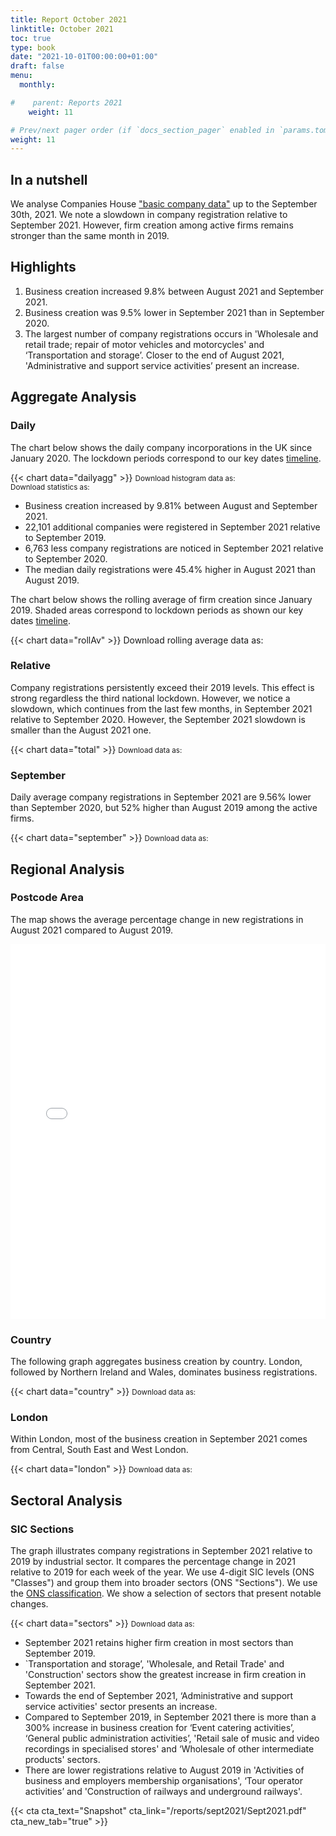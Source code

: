 ```yaml
---
title: Report October 2021
linktitle: October 2021
toc: true
type: book
date: "2021-10-01T00:00:00+01:00"
draft: false
menu:
  monthly:

#    parent: Reports 2021
    weight: 11

# Prev/next pager order (if `docs_section_pager` enabled in `params.toml`)
weight: 11
---
```


## In a nutshell

We analyse Companies House ["basic company data"](http://download.companieshouse.gov.uk/en_output.html) up to the September 30th, 2021. We note a slowdown in company registration relative to September 2021. However, firm creation among active firms remains stronger than the same month in 2019.

## <i class="far fa-lightbulb"></i>  <span class="ml-1">Highlights</span>
1. Business creation increased 9.8% between August 2021 and September 2021.
2. Business creation was 9.5% lower in September 2021 than in September 2020.
3. The largest number of company registrations occurs in 'Wholesale and retail trade; repair of motor vehicles and motorcycles' and ‘Transportation and storage’. Closer to the end of August 2021, 'Administrative and support service activities’ present an increase. 


## <i class="fas fa-bullseye"></i> <span class="ml-1">Aggregate Analysis</span>
### Daily 
The chart below shows the daily company incorporations in the UK since January 2020. The lockdown periods correspond to our key dates [timeline](https://uk-firm-dynamics.netlify.app/reports/#timeline). 

{{< chart data="dailyagg" >}}
<small>Download histogram data as: <a href="data/01histogram.csv" download="01histogram.csv"><i class="fas fa-file-csv"></i></a>
  <br>
Download statistics as: <a href="data/02statsLockdown.xlsx" download="02statistics.xlsx"><i class="fas fa-file-excel"></i></a></small>

- Business creation increased by 9.81% between August and September 2021. 
- 22,101 additional companies were registered in September 2021 relative to September 2019. 
- 6,763 less company registrations are noticed in September 2021 relative to September 2020.
- The median daily registrations were 45.4% higher in August 2021 than August 2019. 

The chart below shows the rolling average of firm creation since January 2019. Shaded areas correspond to lockdown periods as shown our key dates [timeline](https://uk-firm-dynamics.netlify.app/reports/#timeline).

{{< chart data="rollAv" >}}
Download rolling average data as: <a href="data/08rollingAverage.csv" download="08rollingAverage.csv"><i class="fas fa-file-excel"></i></a></small>



### Relative  

Company registrations persistently exceed their 2019 levels. This effect is strong regardless the third national lockdown. However, we notice a slowdown, which continues from the last few months, in September 2021 relative to September 2020. However, the September 2021 slowdown is smaller than the August 2021 one.

{{< chart data="total" >}}
<small>Download data as: <a href="data/04ratio.csv" download="03ratio.csv"><i class="fas fa-file-csv"></i></a></small>

### September
Daily average company registrations in September 2021 are 9.56% lower than September 2020, but 52% higher than August 2019 among the active firms.

{{< chart data="september" >}}
<small>Download data as: <a href="data/03statsSeptember.csv" download="04may.csv"><i class="fas fa-file-csv"></i></a></small>

## <i class="fas fa-map-marker-alt"></i>  <span class="ml-1">Regional Analysis</span>

### Postcode Area
The map shows the average percentage change in new registrations in August 2021 compared to August 2019.  

<iframe src="mapOct2021Av.html" style="height:600px;width:100%;border:none;overflow:hidden;"></iframe>

### Country 
The following graph aggregates business creation by country. London, followed by Northern Ireland and Wales, dominates business registrations. 

{{< chart data="country" >}}
<small>Download data as: <a href="data/05country.csv" download="05country.csv"><i class="fas fa-file-csv"></i></a></small>

### London
Within London, most of the business creation in September 2021 comes from Central, South East and West London. 

{{< chart data="london" >}}
<small>Download data as: <a href="data/06London.csv" download="06london.csv"><i class="fas fa-file-csv"></i></a></small>


## <i class="fas fa-industry"></i> <span class="ml-1">Sectoral Analysis</span>
### SIC Sections
The graph illustrates company registrations in September 2021 relative to 2019 by industrial sector. It compares the percentage change in 2021 relative to 2019 for each week of the year. We use 4-digit SIC levels (ONS "Classes") and group them into broader sectors (ONS "Sections"). We use the [ONS classification](https://onsdigital.github.io/dp-classification-tools/standard-industrial-classification/ONS_SIC_hierarchy_view.html). We show a selection of sectors that present notable changes. 

{{< chart data="sectors" >}}
<small>Download data as: <a href="data/07sections.csv" download="07sections.csv"><i class="fas fa-file-csv"></i></a></small>

- September 2021 retains higher firm creation in most sectors than September 2019.
- `Transportation and storage’, 'Wholesale, and Retail Trade' and 'Construction' sectors show the greatest increase in firm creation in September 2021. 
- Towards the end of September 2021, ‘Administrative and support service activities' sector presents an increase.
- Compared to September 2019, in September 2021 there is more than a 300% increase in business creation for ‘Event catering activities’, ‘General public administration activities’, 'Retail sale of music and video recordings in specialised stores' and ‘Wholesale of other intermediate products' sectors. 
- There are lower registrations relative to August 2019 in 'Activities of business and employers membership organisations', ‘Tour operator activities’ and 'Construction of railways and underground railways'. 

{{< cta cta_text="Snapshot" cta_link="/reports/sept2021/Sept2021.pdf" cta_new_tab="true" >}}
